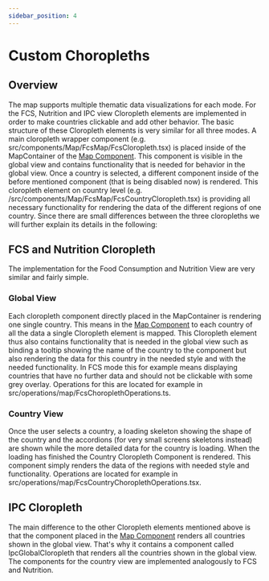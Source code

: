 ```yaml
---
sidebar_position: 4
---
```


# Custom Choropleths

## Overview
The map supports multiple thematic data visualizations for each mode. For the FCS, Nutrition and IPC view Cloropleth elements
are implemented in order to make countries clickable and add other behavior. The basic structure of these Cloropleth elements
is very similar for all three modes. A main cloropleth wrapper component (e.g. src/components/Map/FcsMap/FcsCloropleth.tsx) is placed inside of the MapContainer of the
[Map Component](map_component.md). This component is visible in the global view and contains functionality that is needed for
behavior in the global view. Once a country is selected, a different component inside of the before mentioned component (that is being disabled now) is rendered.
This cloropleth element on country level (e.g. /src/components/Map/FcsMap/FcsCountryCloropleth.tsx) is providing all necessary functionality for rendering the data of the different
regions of one country. Since there are small differences between the three cloropleths we will further explain its details in the
following:

## FCS and Nutrition Cloropleth
The implementation for the Food Consumption and Nutrition View are very similar and fairly simple. 
### Global View
Each cloropleth component directly placed in the MapContainer is rendering one single country. This means in the [Map Component](map_component.md)
to each country of all the data a single Cloropleth element is mapped. This Cloropleth element thus also contains functionality
that is needed in the global view such as binding a tooltip showing the name of the country to the component but also rendering the
data for this country in the needed style and with the needed functionality. In FCS mode this for example means displaying countries that have no further data and should not be clickable
with some grey overlay. Operations for this are located for example in src/operations/map/FcsChoroplethOperations.ts.

### Country View
Once the user selects a country, a loading skeleton showing the shape of the country and the accordions (for very small screens skeletons instead) are shown while
the more detailed data for the country is loading. When the loading has finished the Country Cloropleth Component is rendered.
This component simply renders the data of the regions with needed style and functionality. Operations are located for example in
src/operations/map/FcsCountryChoroplethOperations.tsx.

## IPC Cloropleth
The main difference to the other Cloropleth elements mentioned above is that the component placed in the [Map Component](map_component.md)
renders all countries shown in the global view. That's why it contains a component called IpcGlobalCloropleth that renders
all the countries shown in the global view. The components for the country view are implemented analogously to FCS and Nutrition.
